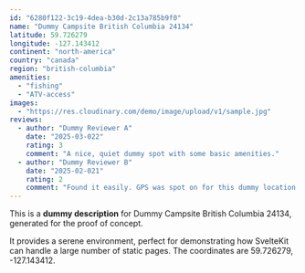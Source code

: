```yaml
---
id: "6280f122-3c19-4dea-b30d-2c13a785b9f0"
name: "Dummy Campsite British Columbia 24134"
latitude: 59.726279
longitude: -127.143412
continent: "north-america"
country: "canada"
region: "british-columbia"
amenities:
  - "fishing"
  - "ATV-access"
images:
  - "https://res.cloudinary.com/demo/image/upload/v1/sample.jpg"
reviews:
  - author: "Dummy Reviewer A"
    date: "2025-03-022"
    rating: 3
    comment: "A nice, quiet dummy spot with some basic amenities."
  - author: "Dummy Reviewer B"
    date: "2025-02-021"
    rating: 2
    comment: "Found it easily. GPS was spot on for this dummy location."
---
```


This is a **dummy description** for Dummy Campsite British Columbia 24134, generated for the proof of concept.

It provides a serene environment, perfect for demonstrating how SvelteKit can handle a large number of static pages. The coordinates are 59.726279, -127.143412.

